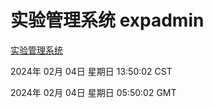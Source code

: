 # 实验管理系统 expadmin
[实验管理系统](http://219.139.199.224:56808/expadmin-782313d2-e1b1-4ea7-932e-3a55e6a1a4d0/)

2024年 02月 04日 星期日 13:50:02 CST

2024年 02月 04日 星期日 05:50:02 GMT
